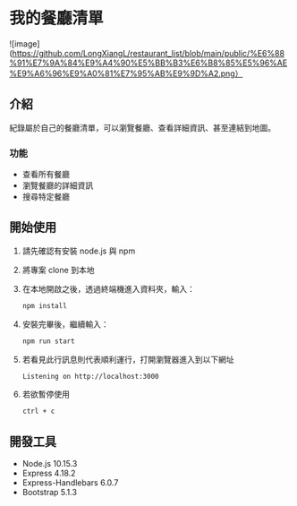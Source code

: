# 我的餐廳清單

![image](https://github.com/LongXiangL/restaurant_list/blob/main/public/%E6%88%91%E7%9A%84%E9%A4%90%E5%BB%B3%E6%B8%85%E5%96%AE%E9%A6%96%E9%A0%81%E7%95%AB%E9%9D%A2.png）
## 介紹

紀錄屬於自己的餐廳清單，可以瀏覽餐廳、查看詳細資訊、甚至連結到地圖。

### 功能

- 查看所有餐廳
- 瀏覽餐廳的詳細資訊
- 搜尋特定餐廳

## 開始使用

1. 請先確認有安裝 node.js 與 npm
2. 將專案 clone 到本地
3. 在本地開啟之後，透過終端機進入資料夾，輸入：

   ```bash
   npm install
   ```

4. 安裝完畢後，繼續輸入：

   ```bash
   npm run start
   ```

5. 若看見此行訊息則代表順利運行，打開瀏覽器進入到以下網址

   ```bash
   Listening on http://localhost:3000
   ```

6. 若欲暫停使用

   ```bash
   ctrl + c
   ```

## 開發工具

- Node.js 10.15.3
- Express 4.18.2
- Express-Handlebars 6.0.7
- Bootstrap 5.1.3
